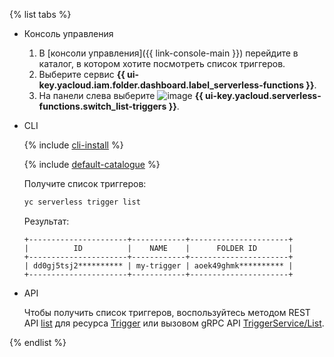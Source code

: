 {% list tabs %}

- Консоль управления

    1. В [консоли управления]({{ link-console-main }}) перейдите в каталог, в котором хотите посмотреть список триггеров.
    1. Выберите сервис **{{ ui-key.yacloud.iam.folder.dashboard.label_serverless-functions }}**.
    1. На панели слева выберите ![image](../../_assets/functions/triggers.svg) **{{ ui-key.yacloud.serverless-functions.switch_list-triggers }}**.

- CLI

    {% include [cli-install](../cli-install.md) %}

    {% include [default-catalogue](../default-catalogue.md) %}

    Получите список триггеров:

    ```bash
    yc serverless trigger list
    ```

    Результат:

    ```text
    +----------------------+------------+----------------------+
    |          ID          |    NAME    |      FOLDER ID       |
    +----------------------+------------+----------------------+
    | dd0gj5tsj2********** | my-trigger | aoek49ghmk********** |
    +----------------------+------------+----------------------+
    ```

- API

  Чтобы получить список триггеров, воспользуйтесь методом REST API [list](../../functions/triggers/api-ref/Trigger/list.md) для ресурса [Trigger](../../functions/triggers/api-ref/Trigger/index.md) или вызовом gRPC API [TriggerService/List](../../functions/triggers/api-ref/grpc/trigger_service.md#List).

{% endlist %}
